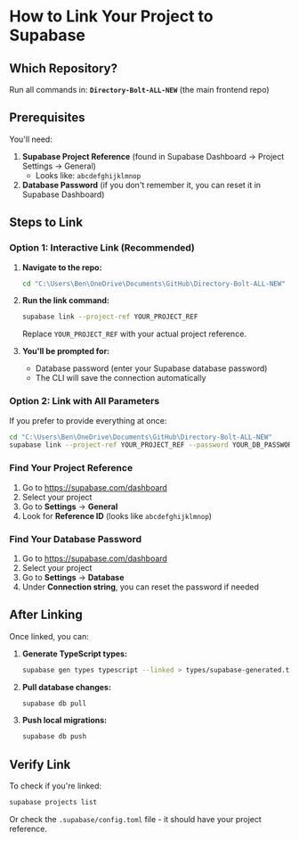 # How to Link Your Project to Supabase

## Which Repository?
Run all commands in: **`Directory-Bolt-ALL-NEW`** (the main frontend repo)

## Prerequisites

You'll need:
1. **Supabase Project Reference** (found in Supabase Dashboard → Project Settings → General)
   - Looks like: `abcdefghijklmnop`
2. **Database Password** (if you don't remember it, you can reset it in Supabase Dashboard)

## Steps to Link

### Option 1: Interactive Link (Recommended)

1. **Navigate to the repo:**
   ```bash
   cd "C:\Users\Ben\OneDrive\Documents\GitHub\Directory-Bolt-ALL-NEW"
   ```

2. **Run the link command:**
   ```bash
   supabase link --project-ref YOUR_PROJECT_REF
   ```
   
   Replace `YOUR_PROJECT_REF` with your actual project reference.

3. **You'll be prompted for:**
   - Database password (enter your Supabase database password)
   - The CLI will save the connection automatically

### Option 2: Link with All Parameters

If you prefer to provide everything at once:

```bash
cd "C:\Users\Ben\OneDrive\Documents\GitHub\Directory-Bolt-ALL-NEW"
supabase link --project-ref YOUR_PROJECT_REF --password YOUR_DB_PASSWORD
```

### Find Your Project Reference

1. Go to https://supabase.com/dashboard
2. Select your project
3. Go to **Settings** → **General**
4. Look for **Reference ID** (looks like `abcdefghijklmnop`)

### Find Your Database Password

1. Go to https://supabase.com/dashboard
2. Select your project
3. Go to **Settings** → **Database**
4. Under **Connection string**, you can reset the password if needed

## After Linking

Once linked, you can:

1. **Generate TypeScript types:**
   ```bash
   supabase gen types typescript --linked > types/supabase-generated.ts
   ```

2. **Pull database changes:**
   ```bash
   supabase db pull
   ```

3. **Push local migrations:**
   ```bash
   supabase db push
   ```

## Verify Link

To check if you're linked:

```bash
supabase projects list
```

Or check the `.supabase/config.toml` file - it should have your project reference.

